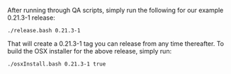 After running through QA scripts, simply run the following for our example 0.21.3-1 release:

```
./release.bash 0.21.3-1 
```

That will create a 0.21.3-1 tag you can release from any time thereafter. To build the OSX installer for the above release, simply run:

```
./osxInstall.bash 0.21.3-1 true
``` 
